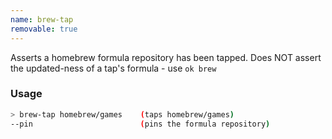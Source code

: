 ```yaml
---
name: brew-tap
removable: true
---
```

Asserts a homebrew formula repository has been tapped. Does NOT assert the updated-ness of a tap's formula - use `ok brew`


### Usage

```bash
> brew-tap homebrew/games    (taps homebrew/games)
--pin                        (pins the formula repository)
```
